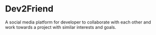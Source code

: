 # Dev2Friend
A social media platform for developer to collaborate with each other and work towards a project with similar interests and goals.
